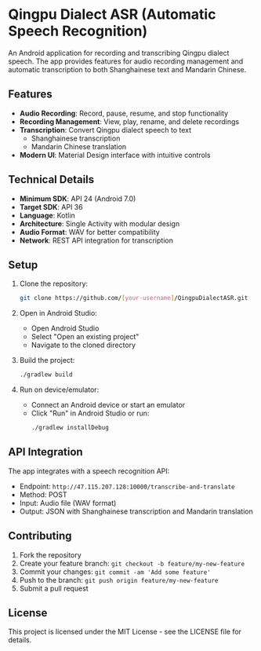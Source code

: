 # Qingpu Dialect ASR (Automatic Speech Recognition)

An Android application for recording and transcribing Qingpu dialect speech. The app provides features for audio recording management and automatic transcription to both Shanghainese text and Mandarin Chinese.

## Features

- **Audio Recording**: Record, pause, resume, and stop functionality
- **Recording Management**: View, play, rename, and delete recordings
- **Transcription**: Convert Qingpu dialect speech to text
  - Shanghainese transcription
  - Mandarin Chinese translation
- **Modern UI**: Material Design interface with intuitive controls

## Technical Details

- **Minimum SDK**: API 24 (Android 7.0)
- **Target SDK**: API 36
- **Language**: Kotlin
- **Architecture**: Single Activity with modular design
- **Audio Format**: WAV for better compatibility
- **Network**: REST API integration for transcription

## Setup

1. Clone the repository:
   ```bash
   git clone https://github.com/[your-username]/QingpuDialectASR.git
   ```

2. Open in Android Studio:
   - Open Android Studio
   - Select "Open an existing project"
   - Navigate to the cloned directory

3. Build the project:
   ```bash
   ./gradlew build
   ```

4. Run on device/emulator:
   - Connect an Android device or start an emulator
   - Click "Run" in Android Studio or run:
     ```bash
     ./gradlew installDebug
     ```

## API Integration

The app integrates with a speech recognition API:
- Endpoint: `http://47.115.207.128:10000/transcribe-and-translate`
- Method: POST
- Input: Audio file (WAV format)
- Output: JSON with Shanghainese transcription and Mandarin translation

## Contributing

1. Fork the repository
2. Create your feature branch: `git checkout -b feature/my-new-feature`
3. Commit your changes: `git commit -am 'Add some feature'`
4. Push to the branch: `git push origin feature/my-new-feature`
5. Submit a pull request

## License

This project is licensed under the MIT License - see the LICENSE file for details. 